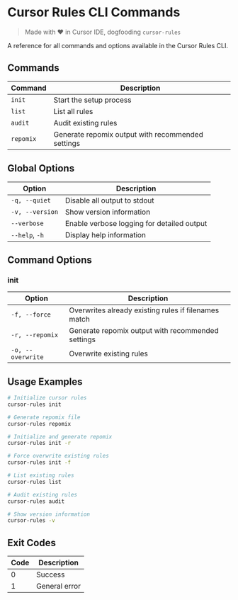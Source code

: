 # Cursor Rules CLI Commands 
> Made with ❤️ in Cursor IDE, dogfooding `cursor-rules`

A reference for all commands and options available in the Cursor Rules CLI.

## Commands

| Command | Description |
|---------|-------------|
| `init` | Start the setup process |
| `list` | List all rules |
| `audit` | Audit existing rules |
| `repomix` | Generate repomix output with recommended settings |

## Global Options

| Option | Description |
|--------|-------------|
| `-q, --quiet` | Disable all output to stdout |
| `-v, --version` | Show version information |
| `--verbose` | Enable verbose logging for detailed output |
| `--help`, `-h` | Display help information |

## Command Options

### init

| Option | Description |
|--------|-------------|
| `-f, --force` | Overwrites already existing rules if filenames match |
| `-r, --repomix` | Generate repomix output with recommended settings |
| `-o, --overwrite` | Overwrite existing rules |

## Usage Examples

```bash
# Initialize cursor rules
cursor-rules init

# Generate repomix file
cursor-rules repomix

# Initialize and generate repomix
cursor-rules init -r

# Force overwrite existing rules
cursor-rules init -f

# List existing rules
cursor-rules list

# Audit existing rules
cursor-rules audit

# Show version information
cursor-rules -v
```

## Exit Codes

| Code | Description |
|------|-------------|
| 0 | Success |
| 1 | General error |